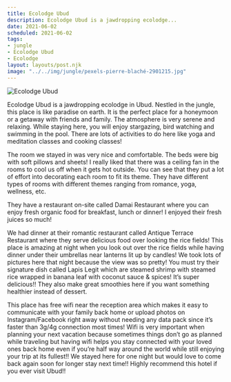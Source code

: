 ```yaml
---
title: Ecolodge Ubud
description: Ecolodge Ubud is a jawdropping ecolodge...
date: 2021-06-02
scheduled: 2021-06-02
tags:
- jungle
- Ecolodge Ubud
- Ecolodge
layout: layouts/post.njk
image: "../../img/jungle/pexels-pierre-blaché-2901215.jpg"
---
```


![Ecolodge Ubud](../../img/jungle/pexels-pierre-blaché-2901215.jpg)

Ecolodge Ubud is a jawdropping ecolodge in Ubud. Nestled in the jungle, this place is like paradise on earth. It is the perfect place for a honeymoon or a getaway with friends and family. The atmosphere is very serene and relaxing. While staying here, you will enjoy stargazing, bird watching and swimming in the pool. There are lots of activities to do here like yoga and meditation classes and cooking classes!

The room we stayed in was very nice and comfortable. The beds were big with soft pillows and sheets! I really liked that there was a ceiling fan in the rooms to cool us off when it gets hot outside. You can see that they put a lot of effort into decorating each room to fit its theme. They have different types of rooms with different themes ranging from romance, yoga, wellness, etc.

They have a restaurant on-site called Damai Restaurant where you can enjoy fresh organic food for breakfast, lunch or dinner! I enjoyed their fresh juices so much!

We had dinner at their romantic restaurant called Antique Terrace Restaurant where they serve delicious food over looking the rice fields! This place is amazing at night when you look out over the rice fields while having dinner under their umbrellas near lanterns lit up by candles! We took lots of pictures here that night because the view was so pretty! You must try their signature dish called Lapis Legit which are steamed shrimp with steamed rice wrapped in banana leaf with coconut sauce & spices! It’s super delicious!! They also make great smoothies here if you want something healthier instead of dessert.

This place has free wifi near the reception area which makes it easy to communicate with your family back home or upload photos on Instagram/Facebook right away without needing any data pack since it’s faster than 3g/4g connection most times! Wifi is very important when planning your next vacation because sometimes things don’t go as planned while traveling but having wifi helps you stay connected with your loved ones back home even if you’re half way around the world while still enjoying your trip at its fullest!! We stayed here for one night but would love to come back again soon for longer stay next time!! Highly recommend this hotel if you ever visit Ubud!!